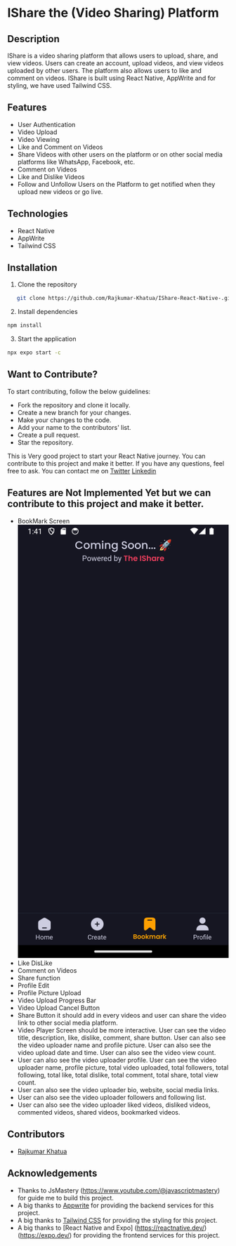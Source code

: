# IShare the (Video Sharing) Platform

## Description

IShare is a video sharing platform that allows users to upload, share, and view videos. Users can create an account, upload videos, and view videos uploaded by other users. The platform also allows users to like and comment on videos. IShare is built using React Native, AppWrite and for styling, we have used Tailwind CSS.

## Features

- User Authentication
- Video Upload
- Video Viewing
- Like and Comment on Videos
- Share Videos with other users on the platform or on other social media platforms like WhatsApp, Facebook, etc.
- Comment on Videos
- Like and Dislike Videos
- Follow and Unfollow Users on the Platform to get notified when they upload new videos or go live.

## Technologies

- React Native
- AppWrite
- Tailwind CSS

## Installation

1. Clone the repository

```bash
   git clone https://github.com/Rajkumar-Khatua/IShare-React-Native-.git
```

2. Install dependencies

```bash
npm install
```

3. Start the application

```bash
npx expo start -c
```



## Want to Contribute?

To start contributing, follow the below guidelines:

- Fork the repository and clone it locally.
- Create a new branch for your changes.
- Make your changes to the code.
- Add your name to the contributors' list.
- Create a pull request.
- Star the repository.

This is Very good project to start your React Native journey. You can contribute to this project and make it better. If you have any questions, feel free to ask.
You can contact me on
[Twitter](https://twitter.com/RajkumarKh18976)
[Linkedin](https://www.linkedin.com/in/rajkumarkhatua/)

## Features are Not Implemented Yet but we can contribute to this project and make it better.

- BookMark Screen
  ![BookMark](Screenshot_1714119107.png)
- Like DisLike
- Comment on Videos
- Share function
- Profile Edit
- Profile Picture Upload
- Video Upload Progress Bar
- Video Upload Cancel Button
- Share Button it should add in every videos and user can share the video link to other social media platform.
- Video Player Screen should be more interactive. User can see the video title, description, like, dislike, comment, share button. User can also see the video uploader name and profile picture. User can also see the video upload date and time. User can also see the video view count.
- User can also see the video uploader profile. User can see the video uploader name, profile picture, total video uploaded, total followers, total following, total like, total dislike, total comment, total share, total view count.
- User can also see the video uploader bio, website, social media links.
- User can also see the video uploader followers and following list.
- User can also see the video uploader liked videos, disliked videos, commented videos, shared videos, bookmarked videos.

## Contributors

- [Rajkumar Khatua](https://www.linkedin.com/in/rajkumarkhatua/)

## Acknowledgements

- Thanks to JsMastery (https://www.youtube.com/@javascriptmastery) for guide me to build this project.
- A big thanks to [Appwrite](https://appwrite.io/) for providing the backend services for this project.
- A big thanks to [Tailwind CSS](https://tailwindcss.com/) for providing the styling for this project.
- A big thanks to [React Native and Expo]
  (https://reactnative.dev/) (https://expo.dev/) for providing the frontend services for this project.
